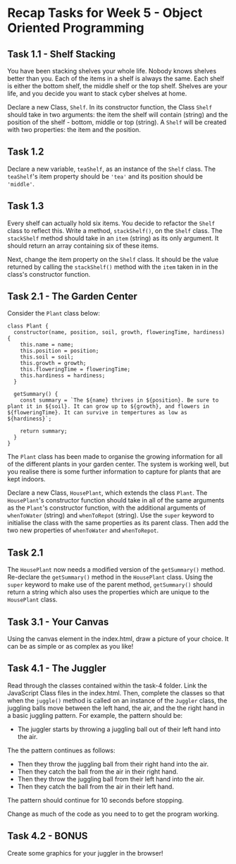 # Recap Tasks for Week 5 - Object Oriented Programming

## Task 1.1 - Shelf Stacking

You have been stacking shelves your whole life. Nobody knows shelves better than you. Each of the items in a shelf is always the
same. Each shelf is either the bottom shelf, the middle shelf or the top shelf. Shelves are your life, and you decide you want to stack
cyber shelves at home.

Declare a new Class, `Shelf`. In its constructor function, the Class `Shelf` should take in two arguments: the item
the shelf will contain (string) and the position of the shelf - bottom, middle or top (string). A `Shelf` will be created with two
properties: the item and the position.

## Task 1.2

Declare a new variable, `teaShelf`, as an instance of the `Shelf` class. The `teaShelf`'s item property should be `'tea'` and its
position should be `'middle'`.

## Task 1.3

Every shelf can actually hold six items. You decide to refactor the `Shelf` class to reflect this. Write a method, `stackShelf()`,
on the `Shelf` class. The `stackShelf` method should take in an `item` (string) as its only argument. It should return an array
containing six of these items.

Next, change the item property on the `Shelf` class. It should be the value returned by calling the `stackShelf()` method with the `item` taken in in the class's constructor function.

## Task 2.1 - The Garden Center

Consider the `Plant` class below:

```
class Plant {
  constructor(name, position, soil, growth, floweringTime, hardiness) {
    this.name = name;
    this.position = position;
    this.soil = soil;
    this.growth = growth;
    this.floweringTime = floweringTime;
    this.hardiness = hardiness;
  }

  getSummary() {
    const summary = `The ${name} thrives in ${position}. Be sure to plant it in ${soil}. It can grow up to ${growth}, and flowers in ${floweringTime}. It can survive in tempertures as low as ${hardiness}`;

    return summary;
  }
}

```

The `Plant` class has been made to organise the growing information for all of the different plants in your garden center. The system
is working well, but you realise there is some further information to capture for plants that are kept indoors.

Declare a new Class, `HousePlant`, which extends the class `Plant`. The `HousePlant`'s constructor function should take in all of the
same arguments as the `Plant`'s constructor function, with the additional arguments of `whenToWater` (string) and `whenToRepot` (string).
Use the `super` keyword to initialise the class with the same properties as its parent class. Then add the two new properties of
`whenToWater` and `whenToRepot`.

## Task 2.1

The `HousePlant` now needs a modified version of the `getSummary()` method. Re-declare the `getSummary()` method in the `HousePlant` class. Using the `super` keyword to make use of the parent method, `getSummary()` should return a string which also uses the properties
which are unique to the `HousePlant` class.

## Task 3.1 - Your Canvas

Using the canvas element in the index.html, draw a picture of your choice. It can be as simple or as complex as you like!

## Task 4.1 - The Juggler

Read through the classes contained within the task-4 folder. Link the JavaScript Class files in the index.html. Then, complete
the classes so that when the `juggle()` method is called on an instance of the `Juggler` class, the juggling balls move between the
left hand, the air, and the the right hand in a basic juggling pattern. For example, the pattern should be:

- The juggler starts by throwing a juggling ball out of their left hand into the air.

The the pattern continues as follows:

- Then they throw the juggling ball from their right hand into the air.
- Then they catch the ball from the air in their right hand.
- Then they throw the juggling ball from their left hand into the air.
- Then they catch the ball from the air in their left hand.

The pattern should continue for 10 seconds before stopping.

Change as much of the code as you need to to get the program working.

## Task 4.2 - BONUS

Create some graphics for your juggler in the browser!
